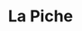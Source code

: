 ---
title: La Piche
nombre_comunidad: La Piche
municipio: Toluviejo
departamento: Sucre
descripcion: >-
  Comunidad campesina e indígena de Tolúviejo en los Montes de María. Tiene una
  dinámica comunitaria muy rica, con proyectos de atención infantil juvenil y
  familiar desde la Iglesia. También es zona forestal y minera por lo que hay
  proyectos de conservación de la serranía, de cultivos de cacao, rutas
  turísticas y explotación de la piedra caliza. Falta cohesionar mejor las
  iniciativas. Cuenta con un hostal y una Casa indígena
num_personas: 618
num_familias: 235
min_distancia_casco_urbano: 12
km_distancia_casco_urbano: 8
vias_acceso: 'via principal  pavimentada en mal estado '
infraestructura_comunitaria: Instituciones educativas (IE),Espacios deportivos,Casa Indígena,Hostal
notas_infraestructura_comunitaria:
  - Cancha de fútbol con pantalla y cancha con pasto natural.
liderazgo_comunidad:
  - Asociaciones de productores que trabajan por sus objetivos individuales
  - ' más no tienen tejido entre sí'
  - ' la base social es amplia y en temas ambientales'
  - |2-
     productivos y comunitarios
    se requiere fortalecer comunitariamente
    Producción artesanal asociada para talla de la piedra
  - >-

    Satisfacción de FDS (explicar siglas) en metodologias de diálogo comunitario
    para usar el arte
  - ' la lúdica y cultura para hacer procesos de sanación '
inclusion_diversidad_genero: >-
  Niños y jóvenes en hijos de luz, apoyo de "roca madre"

  Cabildo Zenú, (360personas en el Cabildo)

  20 jóvenes en proceso de participación de iglesia cristiana.

  No hay organización de mujeres con enfoque de género, pero sí están vinculadas
  en actividades productivas alrededor del picado de la Piedra.
comentarios_conectividad: Hay acceso a internet, se mantiene estable si hay energía eléctrica
punto_SOLE: Institución educativa
comentarios_punto_SOLE:
  - INSTITUCIÓN EDUCATIVA LA PICHE.
ppales_actividades_economicas_vocacion_productiva:
  - Turismo de naturaleza
  - Minería
comentarios_ppales_actividades_economicas_vocacion_productiva:
  - |-
    Turismo de naturaleza.
    Minería artesanal.
comunidad_sostenible_uso_suelo: |-
  Zona de amortiguamiento de Serrania de Coraza
  Minería artesanal
  Producción agropecuaria
org_con_proyeccion:
  - Ecorruta
  - Asomineros de la Piche
  - Los independientes
servicios_publicos_comunidades_focalizadas:
  - Acueducto-Toluviejo
comunidades_focalizadas_educacion_infraestructura_educativa:
  - Institución educativa
comunidades_focalizadas_practicas_organizativas:
  - Asociación piscícola
  - Proyecto hijos de luz
  - Fundación para el Progreso y Desarrollo Familiar Social y humano
  - Conservación de la reserva forestal
  - Ecoruta
  - Asociación mineros de la Piche
  - La empresa Asociacion Agropecuaria Comunidad El Mango
  - Consejo Comunitario Ascocolando
  - Asociación de artesanos de la Piche
  - Consejo Comunitario Socilando
conectividad_minima: Bueno
iniciativas_priorizadas:
  - Minería
  - Turismo
org_focalizada:
  - Ecorruta
  - ASOMIL
  - Asociación Artesanos
riesgo: Bajo
otros_programas_USAID:
  - Nuestra Tierra Próspera
  - Riqueza Natural
alianzas_colaboradores_1:
  - Empresas de minería
alianzas_colaboradores_2:
  - Empresas de minería
actividades_ocio:
  - >-
    "Proyecto ""Hijos de la luz"" (Grupo folclórico con propietaria de Roca
    Madre)"
medios_comunicacion_narrativas_locales: []
num_visitas_realizadas: 40
num_diagnosticos_rurales_participativos_realizados: 1
infraestructura_salud_atencion_psicosocial:
  - Acompañamiento del PNUD
notas_infraestructura_salud_atencion_psicosocial: Acompañamiento del PNUD (cerrado).
num_visitas_predio: 5
url: /comunidad-focalizada/la-piche
layout: single
download_file: /reportes/la-piche.pdf

---